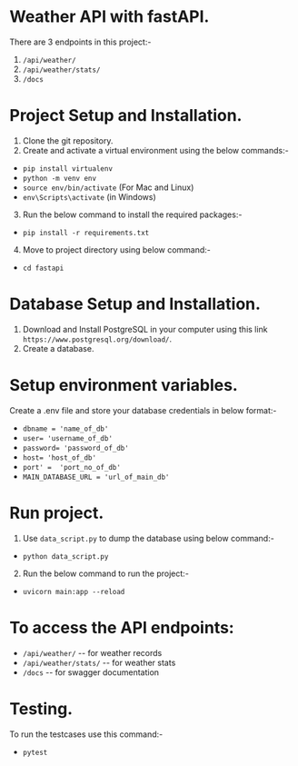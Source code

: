 # Weather API with fastAPI.
There are 3 endpoints in this project:-
  1. `/api/weather/`
  2. `/api/weather/stats/`
  3. `/docs`

# Project Setup and Installation.
1. Clone the git repository.
2. Create and activate a virtual environment using the below commands:-
  - `pip install virtualenv`
  - `python -m venv env`
  - `source env/bin/activate` (For Mac and Linux)
  - `env\Scripts\activate` (in Windows)
3. Run the below command to install the required packages:-
  - `pip install -r requirements.txt`
4. Move to project directory using below command:-
  - `cd fastapi`

# Database Setup and Installation.
1. Download and Install PostgreSQL in your computer using this link `https://www.postgresql.org/download/`.
2. Create a database.

# Setup environment variables.
Create a .env file and store your database credentials in below format:-
  - `dbname = 'name_of_db'`
  - `user= 'username_of_db'`
  - `password= 'password_of_db'`
  - `host= 'host_of_db'`
  - `port' =  'port_no_of_db'`
  - `MAIN_DATABASE_URL = 'url_of_main_db'`

# Run project.
1. Use `data_script.py` to dump the database using below command:-
  - `python data_script.py`
2. Run the below command to run the project:-
  - `uvicorn main:app --reload`

# To access the API endpoints:
  - `/api/weather/`  -- for weather records
  - `/api/weather/stats/`  -- for weather stats
  - `/docs` -- for swagger documentation

# Testing.
To run the testcases use this command:-
  - `pytest`

